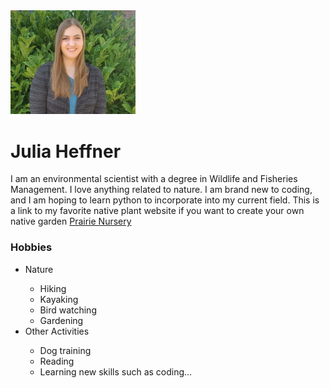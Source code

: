 <img src="Bio_Photo.png" alt="Bio Photo" width="200">
<h1> Julia Heffner </h1>
    <p> I am an environmental scientist with a degree in Wildlife and Fisheries Management. I love anything related to nature. I am brand new to coding, and I am hoping to learn python to incorporate into my current field. This is a link to my favorite native plant website if you want to create your own native garden <a href="https://www.prairienursery.com/" target="_blank">Prairie Nursery</a>
    </p>
<h3> Hobbies </h3>
    <ul>
        <li> Nature </li>
            <ul>
             <li> Hiking </li>
             <li> Kayaking </li>
             <li> Bird watching </li>
             <li> Gardening </li>
            </ul>
        <li> Other Activities </li>
            <ul>
             <li> Dog training </li>
             <li> Reading </li>
             <li> Learning new skills such as coding... </li>
            </ul>
    </ul>

